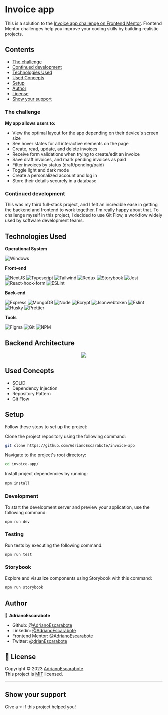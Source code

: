 # Invoice app

This is a solution to the [Invoice app challenge on Frontend Mentor](https://www.frontendmentor.io/challenges/invoice-app-i7KaLTQjl). Frontend Mentor challenges help you improve your coding skills by building realistic projects.

## Contents

- [The challenge](#the-challenge)
- [Continued development](#continued-development)
- [Technologies Used](#technologies-used)
- [Used Concepts](#used-concepts)
- [Setup](#setup)
- [Author](#author)
- [License](#📝-license)
- [Show your support](#show-your-support)

### The challenge

**My app allows users to:**

- View the optimal layout for the app depending on their device's screen size
- See hover states for all interactive elements on the page
- Create, read, update, and delete invoices
- Receive form validations when trying to create/edit an invoice
- Save draft invoices, and mark pending invoices as paid
- Filter invoices by status (draft/pending/paid)
- Toggle light and dark mode
- Create a personalized account and log in
- Store their details securely in a database

### Continued development

This was my third full-stack project, and I felt an incredible ease in getting the backend and frontend to work together. I'm really happy about that. To challenge myself in this project, I decided to use Git Flow, a workflow widely used by software development teams.

## Technologies Used

**Operational System**

![Windows](https://img.shields.io/badge/Windows-017AD7?style=for-the-badge&logo=windows&logoColor=white)

**Front-end**

![NextJS](https://img.shields.io/badge/Next.js-000000?style=for-the-badge&logo=next.js&logoColor=white)
![Typescript](https://img.shields.io/badge/TypeScript-007ACC?style=for-the-badge&logo=typescript&logoColor=white)
![Tailwind](https://img.shields.io/badge/Tailwind_CSS-38B2AC?style=for-the-badge&logo=tailwind-css&logoColor=white)
![Redux](https://img.shields.io/badge/Redux-593D88?style=for-the-badge&logo=redux&logoColor=white)
![Storybook](https://img.shields.io/badge/Storybook-FF4785?style=for-the-badge&logo=storybook&logoColor=white)
![Jest](https://img.shields.io/badge/Jest-C21325?style=for-the-badge&logo=jest&logoColor=white)
![React-hook-form](https://img.shields.io/badge/React%20Hook%20Form-61DAFB?style=for-the-badge&logo=react&logoColor=white)
![ESLint](https://img.shields.io/badge/ESLint-4B3263?style=for-the-badge&logo=eslint&logoColor=white)

**Back-end**

![Express](https://img.shields.io/badge/Express-000000?style=for-the-badge&logo=express&logoColor=white)
![MongoDB](https://img.shields.io/badge/MongoDB-4EA94B?style=for-the-badge&logo=mongodb&logoColor=white)
![Node](https://img.shields.io/badge/Node.js-43853D?style=for-the-badge&logo=node.js&logoColor=white)
![Bcrypt](https://img.shields.io/badge/Bcrypt-2A628F?style=for-the-badge&logo=bcrypt&logoColor=white)
![Jsonwebtoken](https://img.shields.io/badge/Jsonwebtoken-000000?style=for-the-badge&logo=json-web-tokens&logoColor=white)
![Eslint](https://img.shields.io/badge/ESLint-4B32C3?style=for-the-badge&logo=eslint&logoColor=white)
![Husky](https://img.shields.io/badge/Husky-4D83FF?style=for-the-badge&logo=husky&logoColor=white)
![Prettier](https://img.shields.io/badge/Prettier-F7B93E?style=for-the-badge&logo=prettier&logoColor=white)

**Tools**

![Figma](https://img.shields.io/badge/figma-%23F24E1E.svg?style=for-the-badge&logo=figma&logoColor=white)
![Git](https://img.shields.io/badge/Git-F05032?style=for-the-badge&logo=git&logoColor=white)
![NPM](https://img.shields.io/badge/NPM-%23CB3837.svg?style=for-the-badge&logo=npm&logoColor=white)

## Backend Architecture

<div align="center">
  <img src="https://github.com/AdrianoEscarabote/Invoice-app/assets/101136987/be6d56e6-0ea6-46fc-a59c-5acfcf8d8ad6" />
</div>

## Used Concepts

- SOLID
- Dependency Injection
- Repository Pattern
- Git Flow

## Setup

Follow these steps to set up the project:

Clone the project repository using the following command:

```sh
git clone https://github.com/AdrianoEscarabote/invoice-app
```

Navigate to the project's root directory:

```sh
cd invoice-app/
```

Install project dependencies by running:

```sh
npm install
```

### Development

To start the development server and preview your application, use the following command:

```sh
npm run dev
```

### Testing

Run tests by executing the following command:

```sh
npm run test
```

### Storybook

Explore and visualize components using Storybook with this command:

```sh
npm run storybook
```

## Author

👤 **AdrianoEscarabote**

- Github: [@AdrianoEscarabote](https://github.com/AdrianoEscarabote)
- Linkedin: [@AdrianoEscarabote](https://www.linkedin.com/in/AdrianoEscarabote/)
- Frontend Mentor: [@AdrianoEscarabote](https://www.frontendmentor.io/profile/AdrianoEscarabote)
- Twitter: [@drianEscarabote](https://twitter.com/drianEscarabote)

## 📝 License

Copyright © 2023 [AdrianoEscarabote](https://github.com/AdrianoEscarabote).<br />
This project is [MIT](https://github.com/AdrianoEscarabote/Invoice-app/blob/main/LICENSE) licensed.

---

## Show your support

Give a ⭐️ if this project helped you!
